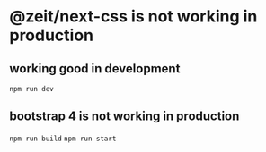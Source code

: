 # @zeit/next-css is not working in production

## working good in development
`npm run dev`

## bootstrap 4 is not working in production
`npm run build`
`npm run start`
